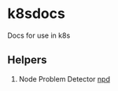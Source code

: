 # k8sdocs
Docs for use in k8s

## Helpers 
1. Node Problem Detector  [npd](https://github.com/kubernetes/node-problem-detector)

